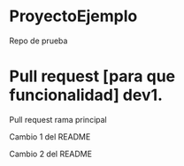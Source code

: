 # ProyectoEjemplo
Repo de prueba

Pull request [para que funcionalidad] dev1. 
=======
Pull request rama principal

Cambio 1 del README

Cambio 2 del README
